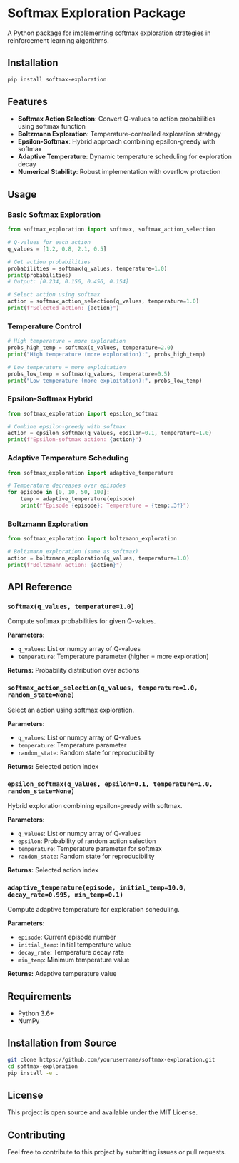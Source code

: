 # Softmax Exploration Package

A Python package for implementing softmax exploration strategies in reinforcement learning algorithms.

## Installation

```bash
pip install softmax-exploration
```

## Features

- **Softmax Action Selection**: Convert Q-values to action probabilities using softmax function
- **Boltzmann Exploration**: Temperature-controlled exploration strategy
- **Epsilon-Softmax**: Hybrid approach combining epsilon-greedy with softmax
- **Adaptive Temperature**: Dynamic temperature scheduling for exploration decay
- **Numerical Stability**: Robust implementation with overflow protection

## Usage

### Basic Softmax Exploration

```python
from softmax_exploration import softmax, softmax_action_selection

# Q-values for each action
q_values = [1.2, 0.8, 2.1, 0.5]

# Get action probabilities
probabilities = softmax(q_values, temperature=1.0)
print(probabilities)
# Output: [0.234, 0.156, 0.456, 0.154]

# Select action using softmax
action = softmax_action_selection(q_values, temperature=1.0)
print(f"Selected action: {action}")
```

### Temperature Control

```python
# High temperature = more exploration
probs_high_temp = softmax(q_values, temperature=2.0)
print("High temperature (more exploration):", probs_high_temp)

# Low temperature = more exploitation
probs_low_temp = softmax(q_values, temperature=0.5)
print("Low temperature (more exploitation):", probs_low_temp)
```

### Epsilon-Softmax Hybrid

```python
from softmax_exploration import epsilon_softmax

# Combine epsilon-greedy with softmax
action = epsilon_softmax(q_values, epsilon=0.1, temperature=1.0)
print(f"Epsilon-softmax action: {action}")
```

### Adaptive Temperature Scheduling

```python
from softmax_exploration import adaptive_temperature

# Temperature decreases over episodes
for episode in [0, 10, 50, 100]:
    temp = adaptive_temperature(episode)
    print(f"Episode {episode}: Temperature = {temp:.3f}")
```

### Boltzmann Exploration

```python
from softmax_exploration import boltzmann_exploration

# Boltzmann exploration (same as softmax)
action = boltzmann_exploration(q_values, temperature=1.0)
print(f"Boltzmann action: {action}")
```

## API Reference

### `softmax(q_values, temperature=1.0)`
Compute softmax probabilities for given Q-values.

**Parameters:**
- `q_values`: List or numpy array of Q-values
- `temperature`: Temperature parameter (higher = more exploration)

**Returns:** Probability distribution over actions

### `softmax_action_selection(q_values, temperature=1.0, random_state=None)`
Select an action using softmax exploration.

**Parameters:**
- `q_values`: List or numpy array of Q-values
- `temperature`: Temperature parameter
- `random_state`: Random state for reproducibility

**Returns:** Selected action index

### `epsilon_softmax(q_values, epsilon=0.1, temperature=1.0, random_state=None)`
Hybrid exploration combining epsilon-greedy with softmax.

**Parameters:**
- `q_values`: List or numpy array of Q-values
- `epsilon`: Probability of random action selection
- `temperature`: Temperature parameter for softmax
- `random_state`: Random state for reproducibility

**Returns:** Selected action index

### `adaptive_temperature(episode, initial_temp=10.0, decay_rate=0.995, min_temp=0.1)`
Compute adaptive temperature for exploration scheduling.

**Parameters:**
- `episode`: Current episode number
- `initial_temp`: Initial temperature value
- `decay_rate`: Temperature decay rate
- `min_temp`: Minimum temperature value

**Returns:** Adaptive temperature value

## Requirements

- Python 3.6+
- NumPy

## Installation from Source

```bash
git clone https://github.com/yourusername/softmax-exploration.git
cd softmax-exploration
pip install -e .
```

## License

This project is open source and available under the MIT License.

## Contributing

Feel free to contribute to this project by submitting issues or pull requests.
